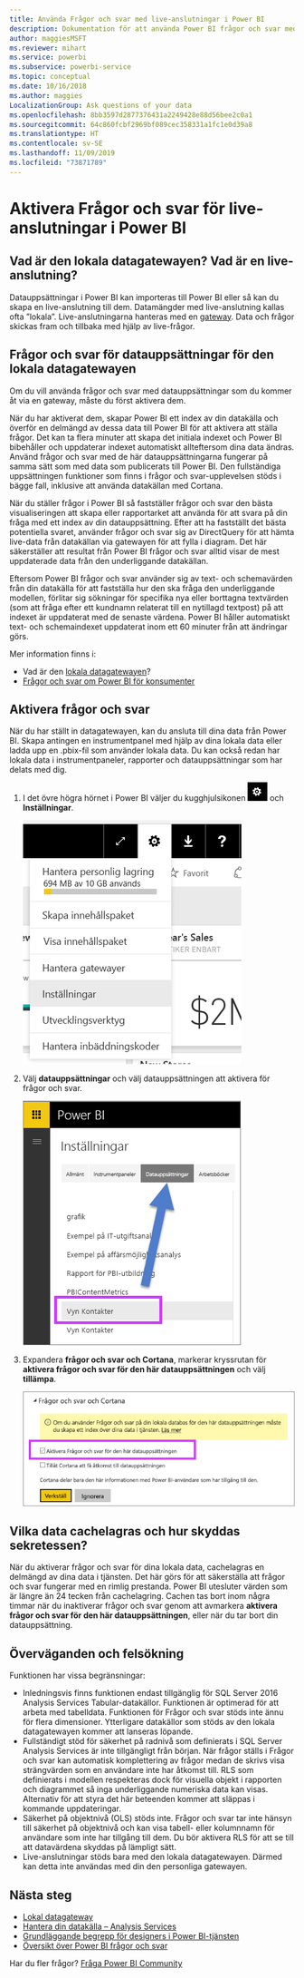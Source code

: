 ```yaml
---
title: Använda Frågor och svar med live-anslutningar i Power BI
description: Dokumentation för att använda Power BI frågor och svar med frågor med naturligt språk på live-anslutningar till Analysis Services-data och den lokala datagatewayen.
author: maggiesMSFT
ms.reviewer: mihart
ms.service: powerbi
ms.subservice: powerbi-service
ms.topic: conceptual
ms.date: 10/16/2018
ms.author: maggies
LocalizationGroup: Ask questions of your data
ms.openlocfilehash: 8bb3597d2877376431a2249428e88d56bee2c0a1
ms.sourcegitcommit: 64c860fcbf2969bf089cec358331a1fc1e0d39a8
ms.translationtype: HT
ms.contentlocale: sv-SE
ms.lasthandoff: 11/09/2019
ms.locfileid: "73871789"
---
```

# <a name="enable-qa-for-live-connections-in-power-bi"></a>Aktivera Frågor och svar för live-anslutningar i Power BI
## <a name="what-is-the-on-premises-data-gateway--what-is-a-live-connection"></a>Vad är den lokala datagatewayen?  Vad är en live-anslutning?
Datauppsättningar i Power BI kan importeras till Power BI eller så kan du skapa en live-anslutning till dem. Datamängder med live-anslutning kallas ofta ”lokala”. Live-anslutningarna hanteras med en [gateway](service-gateway-onprem.md). Data och frågor skickas fram och tillbaka med hjälp av live-frågor.

## <a name="qa-for-on-premises-data-gateway-datasets"></a>Frågor och svar för datauppsättningar för den lokala datagatewayen
Om du vill använda frågor och svar med datauppsättningar som du kommer åt via en gateway, måste du först aktivera dem.

När du har aktiverat dem, skapar Power BI ett index av din datakälla och överför en delmängd av dessa data till Power BI för att aktivera att ställa frågor. Det kan ta flera minuter att skapa det initiala indexet och Power BI bibehåller och uppdaterar indexet automatiskt allteftersom dina data ändras. Använd frågor och svar med de här datauppsättningarna fungerar på samma sätt som med data som publicerats till Power BI. Den fullständiga uppsättningen funktioner som finns i frågor och svar-upplevelsen stöds i bägge fall, inklusive att använda datakällan med Cortana.

När du ställer frågor i Power BI så fastställer frågor och svar den bästa visualiseringen att skapa eller rapportarket att använda för att svara på din fråga med ett index av din datauppsättning. Efter att ha fastställt det bästa potentiella svaret, använder frågor och svar sig av DirectQuery för att hämta live-data från datakällan via gatewayen för att fylla i diagram. Det här säkerställer att resultat från Power BI frågor och svar alltid visar de mest uppdaterade data från den underliggande datakällan.

Eftersom Power BI frågor och svar använder sig av text- och schemavärden från din datakälla för att fastställa hur den ska fråga den underliggande modellen, förlitar sig sökningar för specifika nya eller borttagna textvärden (som att fråga efter ett kundnamn relaterat till en nytillagd textpost) på att indexet är uppdaterat med de senaste värdena. Power BI håller automatiskt text- och schemaindexet uppdaterat inom ett 60 minuter från att ändringar görs.

Mer information finns i:

* Vad är den [lokala datagatewayen](service-gateway-onprem.md)?
* [Frågor och svar om Power BI för konsumenter](consumer/end-user-q-and-a.md)

## <a name="enable-qa"></a>Aktivera frågor och svar
När du har ställt in datagatewayen, kan du ansluta till dina data från Power BI.  Skapa antingen en instrumentpanel med hjälp av dina lokala data eller ladda upp en .pbix-fil som använder lokala data.  Du kan också redan har lokala data i instrumentpaneler, rapporter och datauppsättningar som har delats med dig.

1. I det övre högra hörnet i Power BI väljer du kugghjulsikonen ![kugghjulsikon](media/service-q-and-a-direct-query/power-bi-cog.png) och **Inställningar**.
   
   ![Menyn Inställningar](media/service-q-and-a-direct-query/powerbi-settings.png)
2. Välj **datauppsättningar** och välj datauppsättningen att aktivera för frågor och svar.
   
   ![Skärmen Datauppsättningar i menyn Inställningar](media/service-q-and-a-direct-query/power-bi-q-and-a-settings.png)
3. Expandera **frågor och svar och Cortana**, markerar kryssrutan för **aktivera frågor och svar för den här datauppsättningen** och välj **tillämpa**.
   
    ![Utökat område för frågor och svar](media/service-q-and-a-direct-query/power-bi-q-and-a-directquery.png)

## <a name="what-data-is-cached-and-how-is-privacy-protected"></a>Vilka data cachelagras och hur skyddas sekretessen?
När du aktiverar frågor och svar för dina lokala data, cachelagras en delmängd av dina data i tjänsten. Det här görs för att säkerställa att frågor och svar fungerar med en rimlig prestanda. Power BI utesluter värden som är längre än 24 tecken från cachelagring. Cachen tas bort inom några timmar när du inaktiverar frågor och svar genom att avmarkera **aktivera frågor och svar för den här datauppsättningen**, eller när du tar bort din datauppsättning.

## <a name="considerations-and-troubleshooting"></a>Överväganden och felsökning
Funktionen har vissa begränsningar:

* Inledningsvis finns funktionen endast tillgänglig för SQL Server 2016 Analysis Services Tabular-datakällor. Funktionen är optimerad för att arbeta med tabelldata. Funktionen för Frågor och svar stöds inte ännu för flera dimensioner. Ytterligare datakällor som stöds av den lokala datagatewayen kommer att lanseras löpande.
* Fullständigt stöd för säkerhet på radnivå som definierats i SQL Server Analysis Services är inte tillgängligt från början. När frågor ställs i Frågor och svar kan automatisk komplettering av frågor medan de skrivs visa strängvärden som en användare inte har åtkomst till. RLS som definierats i modellen respekteras dock för visuella objekt i rapporten och diagrammet så inga underliggande numeriska data kan visas. Alternativ för att styra det här beteenden kommer att släppas i kommande uppdateringar.
* Säkerhet på objektnivå (OLS) stöds inte. Frågor och svar tar inte hänsyn till säkerhet på objektnivå och kan visa tabell- eller kolumnnamn för användare som inte har tillgång till dem. Du bör aktivera RLS för att se till att datavärdena skyddas på lämpligt sätt. 
* Live-anslutningar stöds bara med den lokala datagatewayen. Därmed kan detta inte användas med din den personliga gatewayen.

## <a name="next-steps"></a>Nästa steg

- [Lokal datagateway](service-gateway-onprem.md)  
- [Hantera din datakälla – Analysis Services](service-gateway-enterprise-manage-ssas.md)  
- [Grundläggande begrepp för designers i Power BI-tjänsten](service-basic-concepts.md)  
- [Översikt över Power BI frågor och svar](consumer/end-user-q-and-a.md)  

Har du fler frågor? [Fråga Power BI Community](https://community.powerbi.com/)

